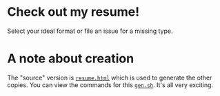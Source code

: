 # Check out my resume!

Select your ideal format or file an issue for a missing type.

# A note about creation

The "source" version is [`resume.html`](resume.html) which is used to generate the other copies. You can view the commands for this [`gen.sh`](gen.sh). It's all very exciting.